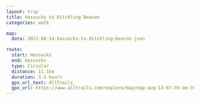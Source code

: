 ```yaml
---
layout: trip
title: Hassocks to Ditchling Beacon
categories: walk

map:
  data: 2021-08-14-hassocks-to-ditchling-beacon.json

route:
  start: Hassocks
  end: Hassocks
  type: Circular
  distance: 11.1km
  duration: 3.5 hours
  gpx_url_text: AllTrails
  gpx_url: https://www.alltrails.com/explore/map/map-aug-13-07-36-am-390e982?u=m&sh=xr4vxe
---
```

